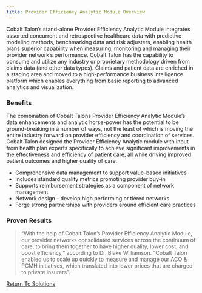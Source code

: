 ```yaml
---
title: Provider Efficiency Analytic Module Overview
---
```

Cobalt Talon’s stand-alone Provider Efficiency Analytic Module integrates assorted concurrent and retrospective healthcare data with predictive modeling methods, benchmarking data and risk adjusters, enabling health plans superior capability when measuring, monitoring and managing their provider network’s performance. Cobalt Talon has the capability to consume and utilize any industry or proprietary methodology driven from claims data (and other data types). Claims and patient data are enriched in a staging area and moved to a high-performance business intelligence platform which enables everything from basic reporting to advanced analytics and visualization.

### Benefits
The combination of Cobalt Talons Provider Efficiency Analytic Module’s data enhancements and analytic horse-power has the potential to be ground-breaking in a number of ways, not the least of which is moving the entire industry forward on provider efficiency and coordination of services. Cobalt Talon designed the Provider Efficiency Analytic module with input from health plan experts specifically to achieve significant improvements in the effectiveness and efficiency of patient care, all while driving improved patient outcomes and higher quality of care.
* Comprehensive data management to support value-based initiatives
* Includes standard quality metrics promoting provider buy-in
* Supports reimbursement strategies as a component of network management
* Network design - develop high performing or tiered networks
* Forge strong partnerships with providers around efficient care practices

### Proven Results
>“With the help of Cobalt Talon’s Provider Efficiency Analytic Module, our provider networks consolidated services across the continuum of care, to bring them together to have higher quality, lower cost, and boost efficiency,” according to Dr. Blake Williamson. “Cobalt Talon enabled us to scale up quickly to measure and manage our ACO & PCMH initiatives, which translated into lower prices that are charged to private insurers”.

<a href="" class="back_one">Return To Solutions</a>
